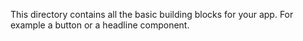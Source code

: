 This directory contains all the basic building blocks for your app. For example a button or a headline component.